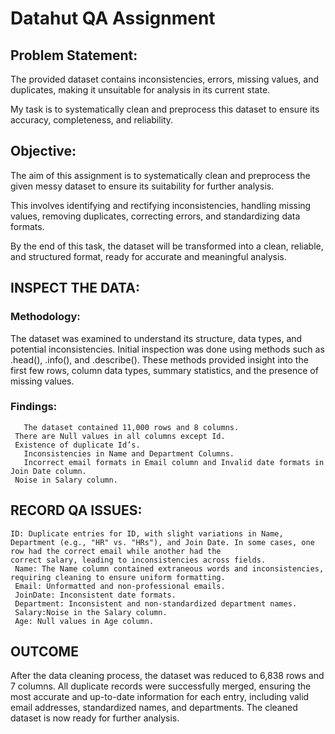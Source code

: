 # Datahut QA Assignment

## Problem Statement:

The provided dataset contains inconsistencies, errors, missing values, and duplicates, making it unsuitable for analysis in its current state.

My task is to systematically clean and preprocess this dataset to ensure its accuracy, completeness, and reliability.

## Objective:

The aim of this assignment is to systematically clean and preprocess the given messy dataset to ensure its suitability for further analysis.

This involves identifying and rectifying inconsistencies, handling missing values, removing duplicates, correcting errors, and standardizing data formats.

By the end of this task, the dataset will be transformed into a clean, reliable, and structured format, ready for accurate and meaningful analysis.

## INSPECT THE DATA:
### Methodology: 
The dataset was examined to understand its structure, data types, and potential inconsistencies. Initial inspection was done using methods such as .head(), .info(), and .describe(). These methods provided insight into the first few rows, column data types, summary statistics, and the presence of missing values.

### Findings:
	   The dataset contained 11,000 rows and 8 columns.
     There are Null values in all columns except Id.
  	 Existence of duplicate Id’s.
 	   Inconsistencies in Name and Department Columns.
	   Incorrect email formats in Email column and Invalid date formats in Join Date column.
  	 Noise in Salary column.

## RECORD QA ISSUES:
    ID: Duplicate entries for ID, with slight variations in Name, Department (e.g., "HR" vs. "HRs"), and Join Date. In some cases, one row had the correct email while another had the 
    correct salary, leading to inconsistencies across fields.
	 Name: The Name column contained extraneous words and inconsistencies, requiring cleaning to ensure uniform formatting.
	 Email: Unformatted and non-professional emails.
	 JoinDate: Inconsistent date formats.
	 Department: Inconsistent and non-standardized department names.
	 Salary:Noise in the Salary column.
	 Age: Null values in Age column.

## OUTCOME 
After the data cleaning process, the dataset was reduced to 6,838 rows and 7 columns. All duplicate records were successfully merged, ensuring the most accurate and up-to-date information for each entry, including valid email addresses, standardized names, and departments. The cleaned dataset is now ready for further analysis.



